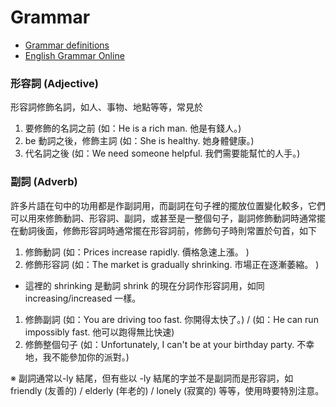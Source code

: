 # Grammar

* [Grammar definitions](http://grammar.ccc.commnet.edu/grammar/definitions.htm)
* [English Grammar Online](https://www.ego4u.com/)


### 形容詞 (Adjective)

形容詞修飾名詞，如人、事物、地點等等，常見於

1. 要修飾的名詞之前 (如：He is a rich man. 他是有錢人。)
1. be 動詞之後，修飾主詞 (如：She is healthy. 她身體健康。)
1. 代名詞之後 (如：We need someone helpful. 我們需要能幫忙的人手。)


### 副詞 (Adverb)

許多片語在句中的功用都是作副詞用，而副詞在句子裡的擺放位置變化較多，它們可以用來修飾動詞、形容詞、副詞，或甚至是一整個句子，副詞修飾動詞時通常擺在動詞後面，修飾形容詞時通常擺在形容詞前，修飾句子時則常置於句首，如下

1. 修飾動詞 (如：Prices increase rapidly. 價格急速上漲。 )
1. 修飾形容詞 (如：The market is gradually shrinking. 市場正在逐漸萎縮。 )
  * 這裡的 shrinking 是動詞 shrink 的現在分詞作形容詞用，如同  increasing/increased 一樣。
1. 修飾副詞 (如：You are driving too fast. 你開得太快了。) / (如：He can run impossibly fast. 他可以跑得無比快速)
1. 修飾整個句子 (如：Unfortunately, I can't be at your birthday party.  不幸地，我不能參加你的派對。)

※ 副詞通常以-ly 結尾，但有些以 -ly 結尾的字並不是副詞而是形容詞，如 friendly (友善的) / elderly (年老的) / lonely (寂寞的) 等等，使用時要特別注意。
